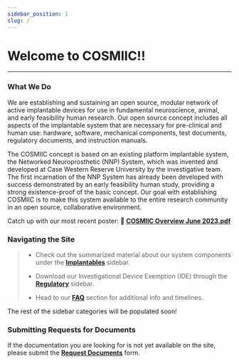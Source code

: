 ```yaml
---
sidebar_position: 1
slug: /
---
```


# Welcome to COSMIIC!!

---

### What We Do

We are establishing and sustaining an open source, modular network of active implantable devices for use in fundamental neuroscience, animal, and early feasibility human research.  Our open source concept includes all aspects of the implantable system that are necessary for pre-clinical and human use:  hardware, software, mechanical components, test documents, regulatory documents, and instruction manuals.

The COSMIIC concept is based on an existing platform implantable system, the Networked Neuroprosthetic (NNP) System, which was invented and developed at Case Western Reserve University by the investigative team. The first incarnation of the NNP System has already been developed with success demonstrated by an early feasibility human study, providing a strong existence-proof of the basic concept. Our goal with establishing COSMIIC is to make this system available to the entire research community in an open source, collaborative environment.

Catch up with our most recent poster: :file_folder: **[COSMIIC Overview June 2023.pdf](https://github.com/COSMIIC-Inc/Documentation/files/13029542/COSMIIC.Overview.Poster.June.2023.pdf)**

### Navigating the Site

> - Check out the summarized material about our system components under the **[Implantables](./category/implantables)** sidebar.
>
> - Download our Investigational Device Exemption (IDE) through the **[Regulatory](./Regulatory)** sidebar.
>
> - Head to our **[FAQ](./FAQ-Support)** section for additional info and timelines.

The rest of the sidebar categories will be populated soon!

### Submitting Requests for Documents

If the documentation you are looking for is not yet available on the site, please submit the  **[Request Documents](https://cosmiic.atlassian.net/servicedesk/customer/portal/1/group/1/create/19)** form.
